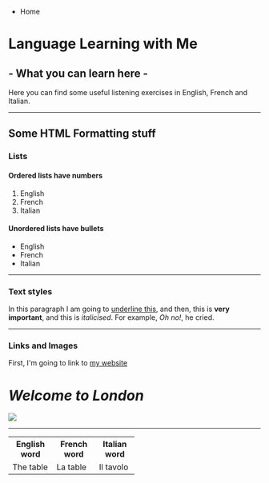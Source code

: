 <ul class="breadcrumb">
  <li>Home</li>
  </ul>

<h1>Language Learning with Me</h1>
<h2>- What you can learn here -</h2>
<p>Here you can find some useful listening exercises in English, French and Italian.</p>


<hr>

<h2>Some HTML Formatting stuff</h2>
<h3>Lists</h3>
<h4>Ordered lists have numbers</h4>
<ol>
  <li>English</li>
  <li>French</li>
  <li>Italian</li>
</ol>


<h4>Unordered lists have bullets</h4>
<ul>
   <li>English</li>
   <li>French</li>
   <li>Italian</li>
</ul>

<hr>

<h3>Text styles</h3>
<p>In this paragraph I am going to <u>underline this</u>, and then, this is <strong>very important</strong>, and this is <em> italicised</em>. For example, <em>Oh no!</em>, he cried.</p>

<hr>

<h3>Links and Images</h3>

<p>First, I'm going to link to <a href="https://oscartuli.github.io/TheHermitReborn">my website</a></p>

<h1><em><strong>Welcome to London</strong></em></h1>

<img src="https://upload.wikimedia.org/wikipedia/commons/d/dc/London_Underground_Tube_Train_approaching.gif" style="50%" />

<hr>

<table style="width:50%">
  <tr>
    <th>English word</th>
    <th>French word</th> 
    <th>Italian word</th>
  </tr>
  <tr>
    <td>The table</td>
    <td>La table</td>
    <td>Il tavolo</td>
  </tr>
 </table>

